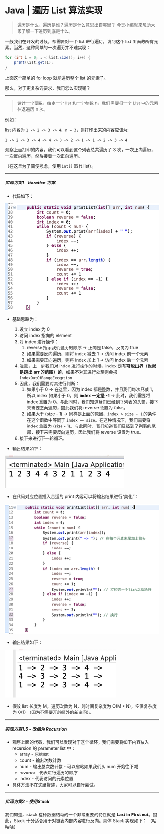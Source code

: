 # Java | 遍历 List 算法实现
> 遍历是什么，遍历是谁？遍历是什么意思出自哪里？ 今天小编就来帮助大家了解一下遍历到底是什么。  

一般我们在开发的时候，都需要对一个 list 进行遍历，访问这个 list 里面的所有元素。当然，这种简单的一次遍历并不难实现：

```Java
for (int i = 0; i < list.size(); i++) {
	print(list.get(i);
}
```

上面这个简单的 for loop 就能遍历整个 list 的元素了。

那么，对于更复杂的要求，我们怎么实现呢？

- - - -
> 设计一个函数，给定一个 list 和一个参数 n，我们需要将一个 List 中的元素往返遍历 n 次。  

例如：

list 内容为 `1 -> 2 -> 3 -> 4`，`n = 3`，则打印出来的内容应该为:

`1 -> 2 -> 3 -> 4 -> 4 -> 3 -> 2 -> 1 -> 1 -> 2 -> 3 -> 4`

观察上面打印的内容，我们可以看到这个列表总共遍历了 3 次，一次正向遍历，一次反向遍历，然后接着一次正向遍历。

（在这里为了简便考虑，使用 `int[]` 取代 list）。

- - - -

##### 实现方案1 - Iteration 方案

- 代码如下：

![](Java%20%7C%20%E9%81%8D%E5%8E%86%20List%20%E7%AE%97%E6%B3%95%E5%AE%9E%E7%8E%B0/13520392-7BA3-4A6D-80B6-661A92D33658.png)

- 基础思路为：
	1. 设立 index 为 0
	2. 访问 index 指向的 element
	3. 对 index 进行操作：
		1. reverse 指示我们遍历的顺序 -> 正向是 false，反向为 true
		2. 如果需要反向遍历，则将 index 减去 1 -> 访问 index 前一个元素
		3. 如果需要正向遍历，则将 index 加上 1 -> 访问 index 后一个元素
	4. 注意，上一步我们对 index 进行操作的时候，index 是**有可能出界（也就是跑出 arr 的范围）的**，如果不对其进行处理则会报 `IndexOutOfRangeException`
	5. 因此，我们需要对其进行判断：
		1. 如果小于 0 -> 在这里，因为 index 都是整数，并且我们每次只减 1，所以 index 如果小于 0，则 **index 一定是 -1** -> 此时，我们需要将index 重置为 0。与此同时，我们知道我们已经到了列表的头部，接下来需要正向遍历，因此我们将 reverse 设置为 false。
		2. 如果大于 (size - 1) -> 同样是上面的原因，`index > size - 1` 的条件在这个函数中等同于 `index == size`。在这种情况下，我们需要将index 重置为 (size - 1)。与此同时，我们知道我们已经到了列表的尾部，接下来需要反向遍历，因此我们将 reverse 设置为 true。
	6. 接下来进行下一轮循环。

- 输出结果如下：

![](Java%20%7C%20%E9%81%8D%E5%8E%86%20List%20%E7%AE%97%E6%B3%95%E5%AE%9E%E7%8E%B0/93338823-5800-4B39-AF1C-E225E4EB6732.png)

- 在代码对应位置插入合适的 print 内容可以将输出结果进行“美化”：

![](Java%20%7C%20%E9%81%8D%E5%8E%86%20List%20%E7%AE%97%E6%B3%95%E5%AE%9E%E7%8E%B0/FFE3765D-F776-4778-8F28-A181993289D9.png)

- 输出结果如下：

![](Java%20%7C%20%E9%81%8D%E5%8E%86%20List%20%E7%AE%97%E6%B3%95%E5%AE%9E%E7%8E%B0/430952CB-C25C-4FA2-AC1D-C6797037ACB1.png)

- 假设 list 长度为 M，遍历次数为 N，则时间复杂度为 O(M * N)，空间复杂度为 O(1) （因为不需要开辟额外的新空间）。

- - - -

##### 实现方案1.5 - 改编为 Recursion

- 观察上面的代码，我们可以发现对于这个循环，我们需要将如下内容放入 recursion 的 parameter list 中：
	- array - 原始list
	- count - 输出次数计数
	- num - 输出总次数计数 - 可以省略如果我们从 num 开始往下减
	- reverse - 代表进行遍历的顺序
	- index - 代表访问的元素位置
- 具体方法不在这里赘述，大家可以自行尝试。
- - - -
##### 实现方案2 - 使用Stack
我们知道，stack 这种数据结构的一个非常重要的特性就是 **Last in First out**。因此，Stack 十分适合用于对链表内部内容进行反向。具体 Stack 实现如下：
（咕咕咕）
